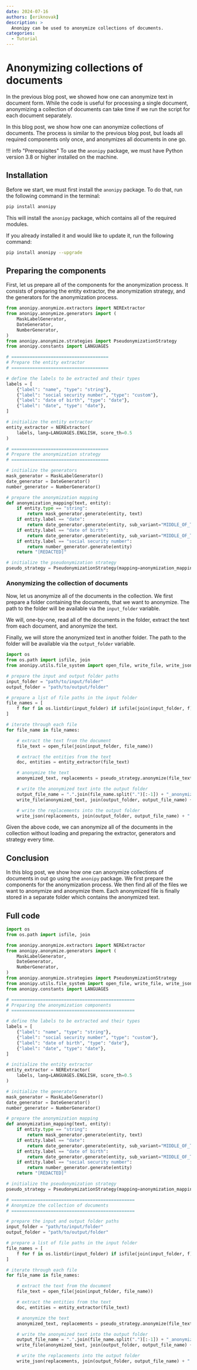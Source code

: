 ```yaml
---
date: 2024-07-16
authors: [eriknovak]
description: >
  Anonipy can be used to anonymize collections of documents.
categories:
  - Tutorial
---
```


# Anonymizing collections of documents

In the previous blog post, we showed how one can anonymize text in document form.
While the code is useful for processing a single document, anonymizing a collection
of documents can take time if we run the script for each document separately.

In this blog post, we show how one can anonymize collections of documents. The
process is similar to the previous blog post, but loads all required components
only once, and anonymizes all documents in one go.

<!-- more -->

!!! info "Prerequisites"
    To use the `anonipy` package, we must have Python version 3.8 or higher
    installed on the machine.

## Installation

Before we start, we must first install the `anonipy` package. To do that, run the
following command in the terminal:

```bash
pip install anonipy
```

This will install the `anonipy` package, which contains all of the required modules.

If you already installed it and would like to update it, run the following command:

```bash
pip install anonipy --upgrade
```

## Preparing the components

First, let us prepare all of the components for the anonymization process. It
consists of preparing the entity extractor, the anonymization strategy, and the
generators for the anonymization process.

```python
from anonipy.anonymize.extractors import NERExtractor
from anonipy.anonymize.generators import (
    MaskLabelGenerator,
    DateGenerator,
    NumberGenerator,
)
from anonipy.anonymize.strategies import PseudonymizationStrategy
from anonipy.constants import LANGUAGES

# =====================================
# Prepare the entity extractor
# =====================================

# define the labels to be extracted and their types
labels = [
    {"label": "name", "type": "string"},
    {"label": "social security number", "type": "custom"},
    {"label": "date of birth", "type": "date"},
    {"label": "date", "type": "date"},
]

# initialize the entity extractor
entity_extractor = NERExtractor(
    labels, lang=LANGUAGES.ENGLISH, score_th=0.5
)

# =====================================
# Prepare the anonymization strategy
# =====================================

# initialize the generators
mask_generator = MaskLabelGenerator()
date_generator = DateGenerator()
number_generator = NumberGenerator()

# prepare the anonymization mapping
def anonymization_mapping(text, entity):
    if entity.type == "string":
        return mask_generator.generate(entity, text)
    if entity.label == "date":
        return date_generator.generate(entity, sub_variant="MIDDLE_OF_THE_MONTH")
    if entity.label == "date of birth":
        return date_generator.generate(entity, sub_variant="MIDDLE_OF_THE_YEAR")
    if entity.label == "social security number":
        return number_generator.generate(entity)
    return "[REDACTED]"

# initialize the pseudonymization strategy
pseudo_strategy = PseudonymizationStrategy(mapping=anonymization_mapping)
```

### Anonymizing the collection of documents

Now, let us anonymize all of the documents in the collection. We first prepare
a folder containing the documents, that we want to anonymize. The path to the
folder will be available via the `input_folder` variable.

We will, one-by-one, read all of the documents in the folder, extract the text
from each document, and anonymize the text.

Finally, we will store the anonymized text in another folder. The path to the
folder will be available via the `output_folder` variable.

```python
import os
from os.path import isfile, join
from anonipy.utils.file_system import open_file, write_file, write_json

# prepare the input and output folder paths
input_folder = "path/to/input/folder"
output_folder = "path/to/output/folder"

# prepare a list of file paths in the input folder
file_names = [
    f for f in os.listdir(input_folder) if isfile(join(input_folder, f))
]

# iterate through each file
for file_name in file_names:

    # extract the text from the document
    file_text = open_file(join(input_folder, file_name))

    # extract the entities from the text
    doc, entities = entity_extractor(file_text)

    # anonymize the text
    anonymized_text, replacements = pseudo_strategy.anonymize(file_text, entities)

    # write the anonymized text into the output folder
    output_file_name = ".".join(file_name.split(".")[:-1]) + "_anonymized"
    write_file(anonymized_text, join(output_folder, output_file_name) + ".txt")

    # write the replacements into the output folder
    write_json(replacements, join(output_folder, output_file_name) + ".json")

```

Given the above code, we can anonymize all of the documents in the collection without
loading and preparing the extractor, generators and strategy every time.


## Conclusion

In this blog post, we show how one can anonymize collections of documents in out
go using the `anonipy` package. We first prepare the components for the anonymization
process. We then find all of the files we want to anonymize and anonymize them.
Each anonymized file is finally stored in a separate folder which contains the
anonymized text.

## Full code


```python
import os
from os.path import isfile, join

from anonipy.anonymize.extractors import NERExtractor
from anonipy.anonymize.generators import (
    MaskLabelGenerator,
    DateGenerator,
    NumberGenerator,
)
from anonipy.anonymize.strategies import PseudonymizationStrategy
from anonipy.utils.file_system import open_file, write_file, write_json
from anonipy.constants import LANGUAGES

# ===============================================
# Preparing the anonymization components
# ===============================================

# define the labels to be extracted and their types
labels = [
    {"label": "name", "type": "string"},
    {"label": "social security number", "type": "custom"},
    {"label": "date of birth", "type": "date"},
    {"label": "date", "type": "date"},
]

# initialize the entity extractor
entity_extractor = NERExtractor(
    labels, lang=LANGUAGES.ENGLISH, score_th=0.5
)

# initialize the generators
mask_generator = MaskLabelGenerator()
date_generator = DateGenerator()
number_generator = NumberGenerator()

# prepare the anonymization mapping
def anonymization_mapping(text, entity):
    if entity.type == "string":
        return mask_generator.generate(entity, text)
    if entity.label == "date":
        return date_generator.generate(entity, sub_variant="MIDDLE_OF_THE_MONTH")
    if entity.label == "date of birth":
        return date_generator.generate(entity, sub_variant="MIDDLE_OF_THE_YEAR")
    if entity.label == "social security number":
        return number_generator.generate(entity)
    return "[REDACTED]"

# initialize the pseudonymization strategy
pseudo_strategy = PseudonymizationStrategy(mapping=anonymization_mapping)

# ===============================================
# Anonymize the collection of documents
# ===============================================

# prepare the input and output folder paths
input_folder = "path/to/input/folder"
output_folder = "path/to/output/folder"

# prepare a list of file paths in the input folder
file_names = [
    f for f in os.listdir(input_folder) if isfile(join(input_folder, f))
]

# iterate through each file
for file_name in file_names:

    # extract the text from the document
    file_text = open_file(join(input_folder, file_name))

    # extract the entities from the text
    doc, entities = entity_extractor(file_text)

    # anonymize the text
    anonymized_text, replacements = pseudo_strategy.anonymize(file_text, entities)

    # write the anonymized text into the output folder
    output_file_name = ".".join(file_name.split(".")[:-1]) + "_anonymized"
    write_file(anonymized_text, join(output_folder, output_file_name) + ".txt")

    # write the replacements into the output folder
    write_json(replacements, join(output_folder, output_file_name) + ".json")

```